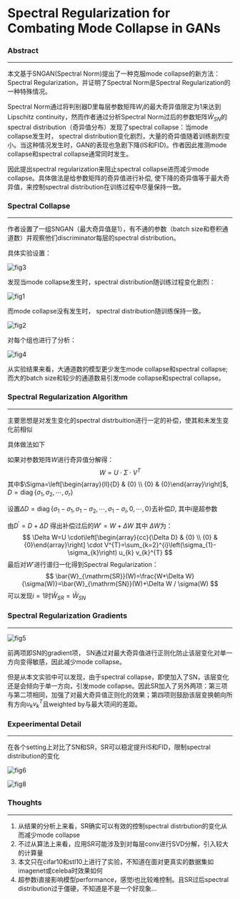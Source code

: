# Spectral Regularization for Combating Mode Collapse in GANs

### Abstract

------

本文基于SNGAN(Spectral Norm)提出了一种克服mode collapse的新方法：Spectral Regularization，并证明了Spectral Norm是Spectral Regularization的一种特殊情况。

Spectral Norm通过将判别器D里每层参数矩阵$W_i$的最大奇异值限定为1来达到Lipschitz continuity，然而作者通过分析Spectral Norm过后的参数矩阵$\bar{W}_{SN}$的spectral distribution（奇异值分布）发现了spectral collapse：当mode collapse发生时， spectral distribution变化剧烈，大量的奇异值随着训练剧烈变小。当这种情况发生时，GAN的表现也急剧下降(IS和FID)。作者因此推测mode collapse和spectral collapse通常同时发生。

因此提出spectral regularization来阻止spectral collapse进而减少mode collapse。具体做法是给参数矩阵的奇异值进行补偿, 使下降的奇异值等于最大奇异值，来控制spectral distribution在训练过程中尽量保持一致。



### Spectral Collapse

------

作者设置了一组SNGAN（最大奇异值是1），有不通的参数（batch size和卷积通道数）并观察他们discriminator每层的spectral distribution。

具体实验设置：

![fig3](/Users/leon/Projects/paper-notes/Spectral-Regularization-for-Combating-Mode-Collapse-in-GANs/images/fig3.jpg)

发现当mode collapse发生时，spectral distribution随训练过程变化剧烈：

![fig1](/Users/leon/Projects/paper-notes/Spectral-Regularization-for-Combating-Mode-Collapse-in-GANs/images/fig1.jpg)



而mode collapse没有发生时， spectral distribution随训练保持一致。

![fig2](/Users/leon/Projects/paper-notes/Spectral-Regularization-for-Combating-Mode-Collapse-in-GANs/images/fig2.jpg)

对每个组也进行了分析：

![fig4](/Users/leon/Projects/paper-notes/Spectral-Regularization-for-Combating-Mode-Collapse-in-GANs/images/fig4.jpg)

从实验结果来看，大通道数的模型更少发生mode collapse和spectral collapse; 而大的batch size和较少的通道数易引发mode collapse和spectral collapse。



### Spectral Regularization Algorithm

------

主要思想是对发生变化的spectral distrbuition进行一定的补偿，使其和未发生变化前相似

具体做法如下

如果对参数矩阵$W$进行奇异值分解得：
$$
W=U \cdot \Sigma \cdot V^{T}
$$
其中$\Sigma=\left[\begin{array}{ll}{D} & {0} \\ {0} & {0}\end{array}\right]$,  $D=\operatorname{diag}\left\{\sigma_{1}, \sigma_{2}, \cdots, \sigma_{r}\right\}$

设置$\Delta D = \operatorname{diag}\left\{\sigma_{1}-\sigma_{1}, \sigma_{1}-\sigma_{2}, \cdots, \sigma_{1}-\sigma_{i}, 0, \cdots, 0\right\}$去补偿$D$, 其中$i$是超参数

由$D^{'} = D + \Delta D$ 得出补偿过后的$W'= W + \Delta W$ 其中 $\Delta W$为：
$$
\Delta W=U \cdot\left[\begin{array}{cc}{\Delta D} & {0} \\ {0} & {0}\end{array}\right] \cdot V^{T}=\sum_{k=2}^{i}\left(\sigma_{1}-\sigma_{k}\right) u_{k} v_{k}^{T}
$$
最后对$W'$进行谱归一化得到Spectral Regularization：
$$
\bar{W}_{\mathrm{SR}}(W)=\frac{W+\Delta W}{\sigma(W)}=\bar{W}_{\mathrm{SN}}(W)+\Delta W / \sigma(W)
$$
可以发现$i=1$时$\bar{W}_{SR} = \bar{W}_{SN}$



### Spectral Regularization Gradients

------

![fig5](/Users/leon/Projects/paper-notes/Spectral-Regularization-for-Combating-Mode-Collapse-in-GANs/images/fig5.jpg)

前两项即SN的gradient项， SN通过对最大奇异值进行正则化防止该层变化对单一方向变得敏感，因此减少mode collapse。

但是从本文实验中可以发现，由于spectral collapse，即使加入了SN，该层变化还是会倾向于单一方向，引发mode collapse。因此SR加入了另外两项：第三项与第二项相同，加强了对最大奇异值正则化的效果；第四项则鼓励该层变换朝向所有方向$u_k v_k^T$且weighted by与最大项间的差距。



### Expeerimental Detail

------

在各个setting上对比了SN和SR，SR可以稳定提升IS和FID，限制spectral distribution的变化

![fig6](/Users/leon/Projects/paper-notes/Spectral-Regularization-for-Combating-Mode-Collapse-in-GANs/images/fig7.jpg)

![fig8](/Users/leon/Projects/paper-notes/Spectral-Regularization-for-Combating-Mode-Collapse-in-GANs/images/fig8.jpg)



### Thoughts

------

1. 从结果的分析上来看，SR确实可以有效的控制spectral distrbution的变化从而减少mode collapse
2. 不过从算法上来看，应用SR可能涉及到对每层conv进行SVD分解，引入较大的计算量
3. 本文只在cifar10和stl10上进行了实验，不知道在面对更真实的数据集如imagenet或celeba时效果如何
4. 超参数i直接影响模型performance，感觉i也比较难控制。且SR过后spectral distribution过于僵硬，不知道是不是一个好现象...